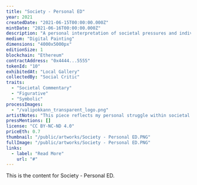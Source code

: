 ```yaml
---
title: "Society - Personal ED"
year: 2021
createdDate: "2021-06-15T00:00:00.000Z"
mintDate: "2021-06-16T00:00:00.000Z"
description: "A personal interpretation of societal pressures and individual identity."
medium: "Digital Painting"
dimensions: "4000x5000px"
editionSize: 1
blockchain: "Ethereum"
contractAddress: "0x4444...5555"
tokenId: "10"
exhibitedAt: "Local Gallery"
collectedBy: "Social Critic"
traits:
  - "Societal Commentary"
  - "Figurative"
  - "Symbolic"
processImages:
  - "/valipokkann_transparent_logo.png"
artistNotes: "This piece reflects my personal struggle within societal norms."
pressMentions: []
license: "CC BY-NC-ND 4.0"
priceEth: 0.7
thumbnail: "/public/artworks/Society - Personal ED.PNG"
fullImage: "/public/artworks/Society - Personal ED.PNG"
links:
  - label: "Read More"
    url: "#"
---
```


This is the content for Society - Personal ED. 